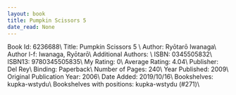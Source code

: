 ```yaml
---
layout: book
title: Pumpkin Scissors 5 
date_read: None
---
```


Book Id: 6236688\ 
Title: Pumpkin Scissors 5 \ 
Author: Ryōtarō Iwanaga\ 
Author l-f: Iwanaga, Ryōtarō\ 
Additional Authors: \ 
ISBN: 0345505832\ 
ISBN13: 9780345505835\ 
My Rating: 0\ 
Average Rating: 4.04\ 
Publisher: Del Rey\ 
Binding: Paperback\ 
Number of Pages: 240\ 
Year Published: 2009\ 
Original Publication Year: 2006\ 
Date Added: 2019/10/16\ 
Bookshelves: kupka-wstydu\ 
Bookshelves with positions: kupka-wstydu (#271)\ 

